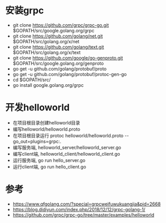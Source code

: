 # 安装grpc
- git clone https://github.com/grpc/grpc-go.git $GOPATH/src/google.golang.org/grpc
- git clone https://github.com/golang/net.git $GOPATH/src/golang.org/x/net
- git clone https://github.com/golang/text.git $GOPATH/src/golang.org/x/text
- git clone https://github.com/google/go-genproto.git $GOPATH/src/google.golang.org/genproto
- go get -u github.com/golang/protobuf/proto
- go get -u github.com/golang/protobuf/protoc-gen-go
- cd $GOPATH/src/
- go install google.golang.org/grpc

# 开发helloworld
- 在项目根目录创建helloworld目录
- 编写helloworld/helloworld.proto
- 在项目根目录运行
protoc helloworld/helloworld.proto --go_out=plugins=grpc:.
- 编写服务端, helloworld_server/helloworld_server.go
- 编写client端, helloworld_client/helloworld_client.go
- 运行服务端, go run hello_server.go
- 运行client端, go run hello_client.go

# 参考
- https://www.qfgolang.com/?special=grpcweifuwukuangjia&pid=2668
- https://blog.didiyun.com/index.php/2018/12/12/grpc-golang-1/
- https://github.com/grpc/grpc-go/tree/master/examples/helloworld
